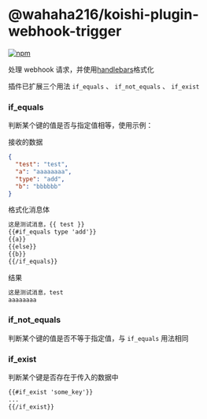 # @wahaha216/koishi-plugin-webhook-trigger

[![npm](https://img.shields.io/npm/v/@wahaha216/koishi-plugin-webhook-trigger?style=flat-square)](https://www.npmjs.com/package/@wahaha216/koishi-plugin-webhook-trigger)

处理 webhook 请求，并使用[handlebars](https://handlebarsjs.com/guide/)格式化

插件已扩展三个用法 `if_equals` 、 `if_not_equals` 、 `if_exist`

### if_equals

判断某个键的值是否与指定值相等，使用示例：

接收的数据

```json
{
  "test": "test",
  "a": "aaaaaaaa",
  "type": "add",
  "b": "bbbbbb"
}
```

格式化消息体

```tex
这是测试消息，{{ test }}
{{#if_equals type 'add'}}
{{a}}
{{else}}
{{b}}
{{/if_equals}}
```

结果

```tex
这是测试消息，test
aaaaaaaa
```

### if_not_equals

判断某个键的值是否不等于指定值，与 `if_equals` 用法相同

### if_exist

判断某个键是否存在于传入的数据中
```tex
{{#if_exist 'some_key'}}
...
{{/if_exist}}
```